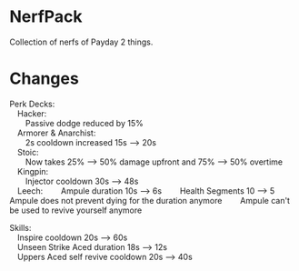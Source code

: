 # NerfPack
Collection of nerfs of Payday 2 things.

# Changes
Perk Decks:  
  &emsp;Hacker:  
    &emsp;&emsp;Passive dodge reduced by 15%  
  &emsp;Armorer & Anarchist:  
    &emsp;&emsp;2s cooldown increased 15s --> 20s  
  &emsp;Stoic:  
    &emsp;&emsp;Now takes 25% --> 50% damage upfront and 75% --> 50% overtime  
  &emsp;Kingpin:  
    &emsp;&emsp;Injector cooldown 30s --> 48s  
  &emsp;Leech:
    &emsp;&emsp;Ampule duration 10s --> 6s
    &emsp;&emsp;Health Segments 10 --> 5
    &emsp;&emsp;Ampule does not prevent dying for the duration anymore
    &emsp;&emsp;Ampule can't be used to revive yourself anymore
   
 Skills:  
  &emsp;Inspire cooldown 20s --> 60s  
  &emsp;Unseen Strike Aced duration 18s --> 12s  
  &emsp;Uppers Aced self revive cooldown 20s --> 40s  
